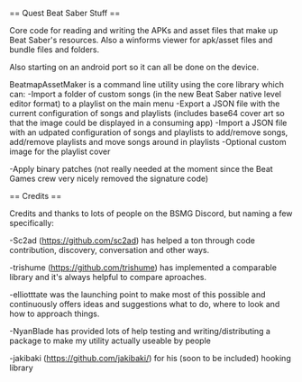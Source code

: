 == Quest Beat Saber Stuff == 

Core code for reading and writing the APKs and asset files that make up Beat Saber's resources.  Also a winforms viewer for apk/asset files and bundle files and folders.

Also starting on an android port so it can all be done on the device.

BeatmapAssetMaker is a command line utility using the core library which can:
-Import a folder of custom songs (in the new Beat Saber native level editor format) to a playlist on the main menu
-Export a JSON file with the current configuration of songs and playlists (includes base64 cover art so that the image could be displayed in a consuming app)
-Import a JSON file with an udpated configuration of songs and playlists to add/remove songs, add/remove playlists and move songs around in playlists
	-Optional custom image for the playlist cover
	
-Apply binary patches (not really needed at the moment since the Beat Games crew very nicely removed the signature code)



== Credits ==

Credits and thanks to lots of people on the BSMG Discord, but naming a few specifically:

-Sc2ad (https://github.com/sc2ad) has helped a ton through code contribution, discovery, conversation and other ways.

-trishume (https://github.com/trishume) has implemented a comparable library and it's always helpful to compare aproaches.

-elliotttate was the launching point to make most of this possible and continuously offers ideas and suggestions what to do, where to look and how to approach things.

-NyanBlade has provided lots of help testing and writing/distributing a package to make my utility actually useable by people

-jakibaki (https://github.com/jakibaki/) for his (soon to be included) hooking library
